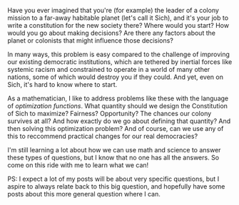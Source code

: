 Have you ever imagined that you're (for example) the leader of a colony mission to a far-away habitable planet (let's call it Sich), and it's your job to write a constitution for the new society there? Where would you start? How would you go about making decisions? Are there any factors about the planet or colonists that might influence those decisions?

In many ways, this problem is easy compared to the challenge of improving our existing democratic institutions, which are tethered by inertial forces like systemic racism and constrained to operate in a world of many other nations, some of which would destroy you if they could. And yet, even on Sich, it's hard to know where to start.

As a mathematician, I like to address problems like these with the language of *optimization functions*. What quantity should we design the Constitution of Sich to maximize? Fairness? Opportunity? The chances our colony survives at all? And how exactly do we go about defining that quantity? And then solving this optimization problem? And of course, can we use any of this to reccommend practical changes for our real democracies?

I'm still learning a lot about how we can use math and science to answer these types of questions, but I know that no one has all the answers. So come on this ride with me to learn what we can!

PS: I expect a lot of my posts will be about very specific questions, but I aspire to always relate back to this big question, and hopefully have some posts about this more general question where I can. 
